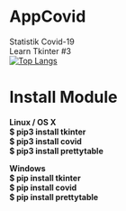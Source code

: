 # AppCovid
Statistik Covid-19  
Learn Tkinter #3  
[![Top Langs](https://github-readme-stats.vercel.app/api/top-langs/?username=xlnx089)](https://github.com/xlnx089/AppCovid)

# Install Module
**Linux / OS X**  
**$ pip3 install tkinter**  
**$ pip3 install covid**  
**$ pip3 install prettytable**   
 
**Windows**  
**$ pip install tkinter**  
**$ pip install covid**  
**$ pip install prettytable**  

